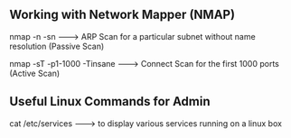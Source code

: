 ## Working with Network Mapper (NMAP)  

nmap -n -sn <Subnet IP>   ---> ARP Scan for a particular subnet without name resolution  (Passive Scan)

nmap -sT -p1-1000 -Tinsane <Subnet IP>  ---> Connect Scan for the first 1000 ports (Active Scan)






## Useful Linux Commands for Admin
cat /etc/services ---> to display various services running on a linux box